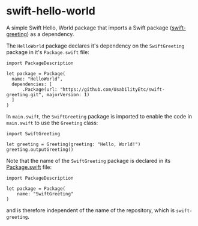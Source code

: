 # swift-hello-world

A simple Swift Hello, World package that imports a Swift package ([swift-greeting](https://github.com/UsabilityEtc/swift-greeting)) as a dependency.

The `HelloWorld` package declares it's dependency on the `SwiftGreeting` package in it's `Package.swift` file:

```
import PackageDescription

let package = Package(
  name: "HelloWorld",
  dependencies: [
      .Package(url: "https://github.com/UsabilityEtc/swift-greeting.git", majorVersion: 1)
  ]
)
```

In `main.swift`, the `SwiftGreeting` package is imported to enable the code in `main.swift` to use the `Greeting` class:

```
import SwiftGreeting

let greeting = Greeting(greeting: "Hello, World!")
greeting.outputGreeting()
```

Note that the name of the `SwiftGreeting` package is declared in its [Package.swift](https://github.com/UsabilityEtc/swift-greeting/blob/master/Package.swift) file:

```
import PackageDescription

let package = Package(
    name: "SwiftGreeting"
)
```

and is therefore independent of the name of the repository, which is `swift-greeting`.
